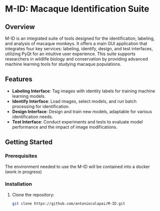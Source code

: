 # M-ID: Macaque Identification Suite

## Overview
M-ID is an integrated suite of tools designed for the identification, labeling, and analysis of macaque monkeys. It offers a main GUI application that integrates four key services: labeling, identify, design, and test interfaces, utilizing PyQt for an intuitive user experience. This suite supports researchers in wildlife biology and conservation by providing advanced machine learning tools for studying macaque populations.

## Features
- **Labeling Interface**: Tag images with identity labels for training machine learning models.
- **Identify Interface**: Load images, select models, and run batch processing for identification.
- **Design Interface**: Design and train new models, adaptable for various identification needs.
- **Test Interface**: Conduct experiments and tests to evaluate model performance and the impact of image modifications.

## Getting Started

### Prerequisites
The environment needed to use the M-ID will be contained into a docker (work in progress)

### Installation
1. Clone the repository:
   ```bash
   git clone https://github.com/antoniocalapai/M-ID.git
